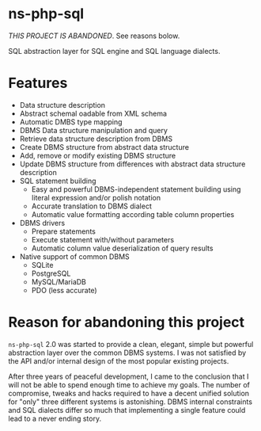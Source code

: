 ns-php-sql
===========

*THIS PROJECT IS ABANDONED*. See reasons bolow.

SQL abstraction layer for SQL engine and SQL language dialects.

# Features

* Data structure description
 * Abstract schemal oadable from XML schema
 * Automatic DMBS type mapping
* DBMS Data structure manipulation and query
 * Retrieve data structure description from DBMS
 * Create DBMS structure from abstract data structure
 * Add, remove or modify existing DBMS structure
 * Update DBMS structure from differences with abstract data structure description
* SQL statement building
  * Easy and powerful DBMS-independent statement building using literal expression and/or polish notation
  * Accurate translation to DBMS dialect
  * Automatic value formatting according table column properties
* DBMS drivers
  * Prepare statements
  * Execute statement with/without parameters
  * Automatic column value deserialization of query results
* Native support of common DBMS
  * SQLite
  * PostgreSQL
  * MySQL/MariaDB
  * PDO (less accurate)

# Reason for abandoning this project

`ns-php-sql` 2.0 was started to provide a clean, elegant,
simple but powerful abstraction layer over the
common DBMS systems. I was not satisfied by the API and/or internal design
of the most popular existing projects.

After three years of peaceful development, I came to the conclusion
that I will not be able to spend enough time to achieve my goals.
The number of compromise, tweaks and hacks required to have a decent unified
solution for "only" three different systems is astonishing. DBMS internal 
constraints and SQL dialects differ so much that implementing a single feature
could lead to a never ending story.




